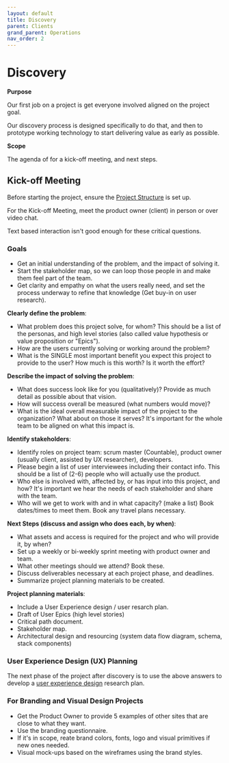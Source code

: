 ```yaml
---
layout: default
title: Discovery
parent: Clients
grand_parent: Operations
nav_order: 2
---
```


# Discovery

**Purpose**

Our first job on a project is get everyone involved aligned on the project goal. 

Our discovery process is designed specifically to do that, and then to prototype working technology to start delivering value as early as possible.

**Scope**

The agenda of for a kick-off meeting, and next steps.

## Kick-off Meeting

Before starting the project, ensure the [Project Structure](../PROJECT_MANAGEMENT/NEW_PROJECTS.md) is set up.

For the Kick-off Meeting, meet the product owner (client) in person or over video chat. 

Text based interaction isn't good enough for these critical questions.

### Goals

  - Get an initial understanding of the problem, and the impact of solving it. 
  - Start the stakeholder map, so we can loop those people in and make them feel part of the team.
  - Get clarity and empathy on what the users really need, and set the process underway to refine that knowledge (Get buy-in on user research).

**Clearly define the problem**:

  - What problem does this project solve, for whom? This should be a list of the personas, and high level stories (also called value hypothesis or value proposition or "Epics").
  - How are the users currently solving or working around the problem?
  - What is the SINGLE most important benefit you expect this project to provide to the user? How much is this worth? Is it worth the effort?

**Describe the impact of solving the problem**:

  - What does success look like for you (qualitatively)? Provide as much detail as possible about that vision.
  - How will success overall be measured (what numbers would move)?
  - What is the ideal overall measurable impact of the project to the organization? What about on those it serves? It's important for the whole team to be aligned on what this impact is.

**Identify stakeholders**:

  - Identify roles on project team: scrum master (Countable), product owner (usually client, assisted by UX researcher), developers.
  - Please begin a list of user interviewees including their contact info. This should be a list of (2-6) people who will actually use the product.
  - Who else is involved with, affected by, or has input into this project, and how? It's important we hear the needs of each stakeholder and share with the team.
  - Who will we get to work with and in what capacity? (make a list) Book dates/times to meet them. Book any travel plans necessary.

**Next Steps (discuss and assign who does each, by when)**:

  - What assets and access is required for the project and who will provide it, by when?
  - Set up a weekly or bi-weekly sprint meeting with product owner and team.
  - What other meetings should we attend? Book these.
  - Discuss deliverables necessary at each project phase, and deadlines.
  - Summarize project planning materials to be created.

**Project planning materials**:

  - Include a User Experience design / user resarch plan.
  - Draft of User Epics (high level stories)
  - Critical path document.
  - Stakeholder map.
  - Architectural design and resourcing (system data flow diagram, schema, stack components)

### User Experience Design (UX) Planning

The next phase of the project after discovery is to use the above answers to develop a [user experience design](../../ux/UX_DESIGN.md) research plan.

### For Branding and Visual Design Projects

  - Get the Product Owner to provide 5 examples of other sites that are close to what they want.
  - Use the branding questionnaire.
  - If it's in scope, reate brand colors, fonts, logo and visual primitives if new ones needed.
  - Visual mock-ups based on the wireframes using the brand styles.
